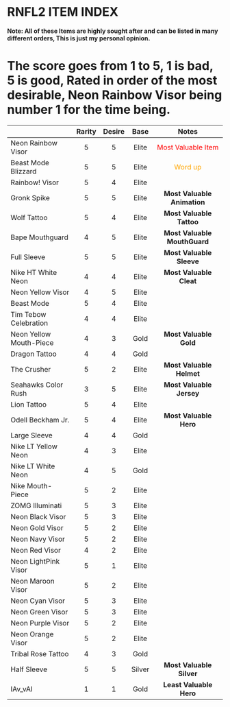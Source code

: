
﻿RNFL2 ITEM INDEX
=============


**Note: All of these Items are highly sought after and can be listed in many different orders, This is just my personal opinion.**

The score goes from 1 to 5, 1 is bad, 5 is good, Rated in order of the most desirable, Neon Rainbow Visor being number 1 for the time being.
=============================================================
|                                         |   Rarity    |     Desire     | Base  | Notes |
| --------------------------------------- |:-----------:|:--------------:|:-----:|:-----:|
| Neon Rainbow Visor                      |      5      |        5       | Elite |<font color="red">Most Valuable Item</font>|
| Beast Mode Blizzard                     |      5      |        5       | Elite |<span style="color:orange;">Word up</span>|
| Rainbow! Visor                          |      5      |        4       | Elite |       |
| Gronk Spike                             |      5      |        5       | Elite |**Most Valuable Animation**|
| Wolf Tattoo                             |      5      |        4       | Elite |**Most Valuable Tattoo**|
| Bape Mouthguard                         |      4      |        5       | Elite |**Most Valuable MouthGuard**|
| Full Sleeve                             |      5      |        5       | Elite |**Most Valuable Sleeve**|
| Nike HT White Neon                      |      4      |        4       | Elite |**Most Valuable Cleat**|
| Neon Yellow Visor                       |      4      |        5       | Elite |       |
| Beast Mode                              |      5      |        4       | Elite |       |
| Tim Tebow Celebration                   |      4      |        4       | Elite |       |
| Neon Yellow Mouth-Piece                 |      4      |        3       | Gold  |**Most Valuable Gold**|
| Dragon Tattoo                           |      4      |        4       | Gold  |       |
| The Crusher                             |      5      |        2       | Elite |**Most Valuable Helmet**|
| Seahawks Color Rush                     |      3      |        5       | Elite |**Most Valuable Jersey**|
| Lion Tattoo                             |      5      |        4       | Elite |       |
| Odell Beckham Jr.                       |      5      |        4       | Elite |**Most Valuable Hero**|
| Large Sleeve                            |      4      |        4       | Gold  |       |
| Nike LT Yellow Neon                     |      4      |        3       | Elite |       |
| Nike LT White Neon                      |      4      |        5       | Gold  |       |
| Nike Mouth-Piece                        |      5      |        2       | Elite |       |
| ZOMG Illuminati                         |      5      |        3       | Elite |       |
| Neon Black Visor                        |      5      |        3       | Elite |       |
| Neon Gold Visor                         |      5      |        2       | Elite |       |
| Neon Navy Visor                         |      5      |        2       | Elite |       |
| Neon Red Visor                          |      4      |        2       | Elite |       |
| Neon LightPink Visor                    |      5      |        1       | Elite |       |
| Neon Maroon Visor                       |      5      |        2       | Elite |       |
| Neon Cyan Visor                         |      5      |        3       | Elite |       |
| Neon Green Visor                        |      5      |        3       | Elite |       |
| Neon Purple Visor                       |      5      |        2       | Elite |       |
| Neon Orange Visor                       |      5      |        2       | Elite |       |
| Tribal Rose Tattoo                      |      4      |        3       | Gold  |       |
| Half Sleeve                             |      5      |        5       | Silver|**Most Valuable Silver**|
| IAv_vAI                                 |      1      |        1       | Gold  |**Least Valuable Hero**|


